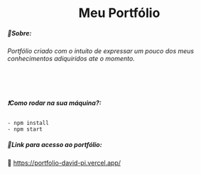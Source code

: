 <h1 align="center">Meu Portfólio</h1>



<h5>📌Sobre:</h5>  

<h6>Portfólio criado com o intuito de expressar um pouco dos meus conhecimentos adiquiridos ate o momento.<h6>

​    

<h5> ❗Como rodar na sua máquina?:</h5>

    - npm install
    - npm start



<h5> 📂Link para acesso ao portfólio: </h5>

🔗 https://portfolio-david-pi.vercel.app/



